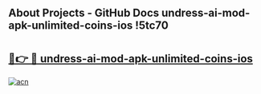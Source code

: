 ## About Projects - GitHub Docs undress-ai-mod-apk-unlimited-coins-ios !5tc70

# <h2><a href="https://andorid.site?title=undress-ai-mod-apk-unlimited-coins-ios&ref=14PRO">🔗👉 🔴 undress-ai-mod-apk-unlimited-coins-ios</a></h2>

[![acn](https://github.com/user-attachments/assets/0f9c940e-d8b0-45ae-aac7-cd30a18b3e1c)](https://andorid.site?title=undress-ai-mod-apk-unlimited-coins-ios&ref=14PRO)


